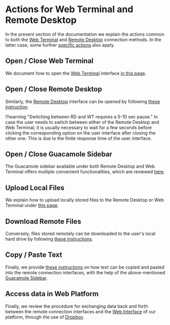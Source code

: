 # Actions for Web Terminal and Remote Desktop

In the present section of the documentation we explain the actions common to both the [Web Terminal](../web-terminal.md) and [Remote Desktop](../remote-desktop.md) connection methods. In the latter case, some further [specific actions](../actions-rd/overview.md) also apply.
    
## Open / Close Web Terminal

We document how to open the [Web Terminal](../web-terminal.md) interface [in this page](open-terminal.md).

## Open / Close Remote Desktop

Similarly, the [Remote Desktop](../remote-desktop.md) interface can be opened by following [these instruction](open-desktop.md).

!!!warning "Switching between RD and WT requires a 5-10 sec pause."
    In case the user needs to switch between either of the Remote Desktop and Web Terminal, it is usually necessary to wait for a few seconds before clicking the corresponding option on the user interface after closing the other one. This is due to the finite response time of the user interface.

## Open / Close Guacamole Sidebar

The Guacamole sidebar available under both Remote Desktop and Web Terminal offers multiple convenient functionalities, which are reviewed [here](guacamole.md).

## Upload Local Files

We explain how to upload locally stored files to the Remote Desktop or Web Terminal under [this page](upload.md).

## Download Remote Files

Conversely, files stored remotely can be downloaded to the user's local hard drive by following [these instructions](download.md).

## Copy / Paste Text

Finally, we provide [these instructions](copy-paste.md) on how text can be copied and pasted into the remote connection interfaces, with the help of the above-mentioned [Guacamole Sidebar](guacamole.md). 

## Access data in Web Platform

Finally, we review the procedure for exchanging data back and forth between the remote connection interfaces and the [Web Interface](../../ui/overview.md) of our platform, through the use of [Dropbox](../../data-in-objectstorage/dropbox.md).
